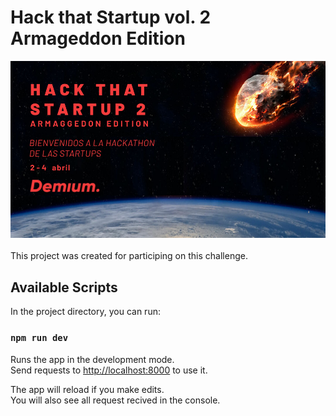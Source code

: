 # Hack that Startup vol. 2 Armageddon Edition

 ![](https://raw.githubusercontent.com/nuwe-io/files_storage/main/Hacks/Demium/HTS2.png)<br/><br/>
 This project was created for participing on this challenge.

## Available Scripts

In the project directory, you can run:

### `npm run dev`

Runs the app in the development mode.\
Send requests to [http://localhost:8000](http://localhost:8000) to use it.

The app will reload if you make edits.\
You will also see all request recived in the console.

